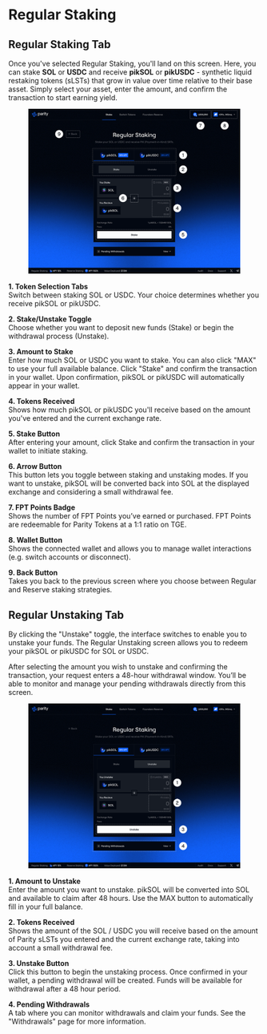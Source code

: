 # Regular Staking

## Regular Staking Tab

Once you've selected Regular Staking, you'll land on this screen. Here, you can stake **SOL** or **USDC** and receive **pikSOL** or **pikUSDC** - synthetic liquid restaking tokens (sLSTs) that grow in value over time relative to their base asset. Simply select your asset, enter the amount, and confirm the transaction to start earning yield.

<figure><img src="../.gitbook/assets/Regular Staking, PikSOL, Stake (3).png" alt=""><figcaption></figcaption></figure>

**1. Token Selection Tabs**\
Switch between staking SOL or USDC. Your choice determines whether you receive pikSOL or pikUSDC.

**2. Stake/Unstake Toggle**\
Choose whether you want to deposit new funds (Stake) or begin the withdrawal process (Unstake).

**3. Amount to Stake**\
Enter how much SOL or USDC you want to stake. You can also click "MAX" to use your full available balance. Click "Stake" and confirm the transaction in your wallet. Upon confirmation, pikSOL or pikUSDC will automatically appear in your wallet.

**4. Tokens Received**\
Shows how much pikSOL or pikUSDC you'll receive based on the amount you've entered and the current exchange rate.

**5. Stake Button**\
After entering your amount, click Stake and confirm the transaction in your wallet to initiate staking.

**6. Arrow Button**\
This button lets you toggle between staking and unstaking modes. If you want to unstake, pikSOL will be converted back into SOL at the displayed exchange and considering a small withdrawal fee.

**7. FPT Points Badge**\
Shows the number of FPT Points you’ve earned or purchased. FPT Points are redeemable for Parity Tokens at a 1:1 ratio on TGE.

**8. Wallet Button**\
Shows the connected wallet and allows you to manage wallet interactions (e.g. switch accounts or disconnect).

**9. Back Button**\
Takes you back to the previous screen where you choose between Regular and Reserve staking strategies.

## Regular Unstaking Tab

By clicking the "Unstake" toggle, the interface switches to enable you to unstake your funds. The Regular Unstaking screen allows you to redeem your pikSOL or pikUSDC for SOL or USDC.&#x20;

After selecting the amount you wish to unstake and confirming the transaction, your request enters a 48-hour withdrawal window. You’ll be able to monitor and manage your pending withdrawals directly from this screen.

<figure><img src="../.gitbook/assets/Regular Staking, PikSOL, Unstake (3).png" alt=""><figcaption></figcaption></figure>

**1. Amount to Unstake**\
Enter the amount you want to unstake. pikSOL will be converted into SOL and available to claim after 48 hours. Use the MAX button to automatically fill in your full balance.

**2. Tokens Received**\
Shows the amount of the SOL / USDC you will receive based on the amount of Parity sLSTs you entered and the current exchange rate, taking into account a small withdrawal fee.

**3. Unstake Button**\
Click this button to begin the unstaking process. Once confirmed in your wallet, a pending withdrawal will be created. Funds will be available for withdrawal after a 48 hour period.

**4. Pending Withdrawals**\
A tab where you can monitor withdrawals and claim your funds. See the "Withdrawals" page for more information.
